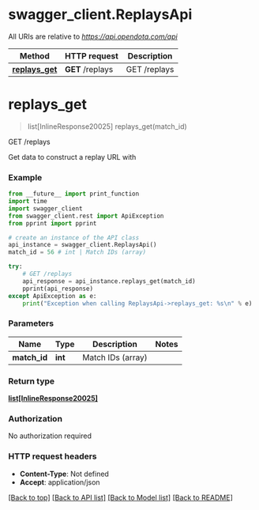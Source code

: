 # swagger_client.ReplaysApi

All URIs are relative to *https://api.opendota.com/api*

Method | HTTP request | Description
------------- | ------------- | -------------
[**replays_get**](ReplaysApi.md#replays_get) | **GET** /replays | GET /replays


# **replays_get**
> list[InlineResponse20025] replays_get(match_id)

GET /replays

Get data to construct a replay URL with

### Example 
```python
from __future__ import print_function
import time
import swagger_client
from swagger_client.rest import ApiException
from pprint import pprint

# create an instance of the API class
api_instance = swagger_client.ReplaysApi()
match_id = 56 # int | Match IDs (array)

try: 
    # GET /replays
    api_response = api_instance.replays_get(match_id)
    pprint(api_response)
except ApiException as e:
    print("Exception when calling ReplaysApi->replays_get: %s\n" % e)
```

### Parameters

Name | Type | Description  | Notes
------------- | ------------- | ------------- | -------------
 **match_id** | **int**| Match IDs (array) | 

### Return type

[**list[InlineResponse20025]**](InlineResponse20025.md)

### Authorization

No authorization required

### HTTP request headers

 - **Content-Type**: Not defined
 - **Accept**: application/json

[[Back to top]](#) [[Back to API list]](../README.md#documentation-for-api-endpoints) [[Back to Model list]](../README.md#documentation-for-models) [[Back to README]](../README.md)

